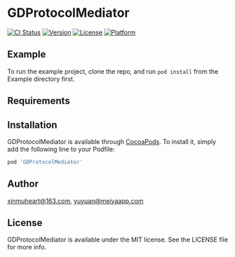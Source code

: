 # GDProtocolMediator

[![CI Status](https://img.shields.io/travis/xinmuheart@163.com/GDProtocolMediator.svg?style=flat)](https://travis-ci.org/xinmuheart@163.com/GDProtocolMediator)
[![Version](https://img.shields.io/cocoapods/v/GDProtocolMediator.svg?style=flat)](https://cocoapods.org/pods/GDProtocolMediator)
[![License](https://img.shields.io/cocoapods/l/GDProtocolMediator.svg?style=flat)](https://cocoapods.org/pods/GDProtocolMediator)
[![Platform](https://img.shields.io/cocoapods/p/GDProtocolMediator.svg?style=flat)](https://cocoapods.org/pods/GDProtocolMediator)

## Example

To run the example project, clone the repo, and run `pod install` from the Example directory first.

## Requirements

## Installation

GDProtocolMediator is available through [CocoaPods](https://cocoapods.org). To install
it, simply add the following line to your Podfile:

```ruby
pod 'GDProtocolMediator'
```

## Author

xinmuheart@163.com, yuyuan@meiyaapp.com

## License

GDProtocolMediator is available under the MIT license. See the LICENSE file for more info.
